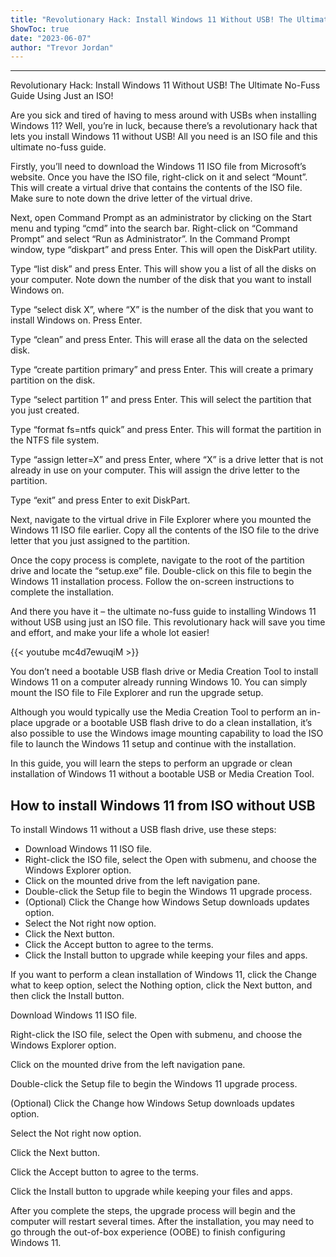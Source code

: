 ```yaml
---
title: "Revolutionary Hack: Install Windows 11 Without USB! The Ultimate No-Fuss Guide Using Just an ISO!"
ShowToc: true 
date: "2023-06-07"
author: "Trevor Jordan"
---
```

*****
Revolutionary Hack: Install Windows 11 Without USB! The Ultimate No-Fuss Guide Using Just an ISO!

Are you sick and tired of having to mess around with USBs when installing Windows 11? Well, you’re in luck, because there’s a revolutionary hack that lets you install Windows 11 without USB! All you need is an ISO file and this ultimate no-fuss guide.

Firstly, you’ll need to download the Windows 11 ISO file from Microsoft’s website. Once you have the ISO file, right-click on it and select “Mount”. This will create a virtual drive that contains the contents of the ISO file. Make sure to note down the drive letter of the virtual drive.

Next, open Command Prompt as an administrator by clicking on the Start menu and typing “cmd” into the search bar. Right-click on “Command Prompt” and select “Run as Administrator”. In the Command Prompt window, type “diskpart” and press Enter. This will open the DiskPart utility.

Type “list disk” and press Enter. This will show you a list of all the disks on your computer. Note down the number of the disk that you want to install Windows on.

Type “select disk X”, where “X” is the number of the disk that you want to install Windows on. Press Enter.

Type “clean” and press Enter. This will erase all the data on the selected disk.

Type “create partition primary” and press Enter. This will create a primary partition on the disk.

Type “select partition 1” and press Enter. This will select the partition that you just created.

Type “format fs=ntfs quick” and press Enter. This will format the partition in the NTFS file system.

Type “assign letter=X” and press Enter, where “X” is a drive letter that is not already in use on your computer. This will assign the drive letter to the partition.

Type “exit” and press Enter to exit DiskPart.

Next, navigate to the virtual drive in File Explorer where you mounted the Windows 11 ISO file earlier. Copy all the contents of the ISO file to the drive letter that you just assigned to the partition.

Once the copy process is complete, navigate to the root of the partition drive and locate the “setup.exe” file. Double-click on this file to begin the Windows 11 installation process. Follow the on-screen instructions to complete the installation.

And there you have it – the ultimate no-fuss guide to installing Windows 11 without USB using just an ISO file. This revolutionary hack will save you time and effort, and make your life a whole lot easier!

{{< youtube mc4d7ewuqiM >}} 



You don’t need a bootable USB flash drive or Media Creation Tool to install Windows 11 on a computer already running Windows 10. You can simply mount the ISO file to File Explorer and run the upgrade setup.
 
Although you would typically use the Media Creation Tool to perform an in-place upgrade or a bootable USB flash drive to do a clean installation, it’s also possible to use the Windows image mounting capability to load the ISO file to launch the Windows 11 setup and continue with the installation.
 
In this guide, you will learn the steps to perform an upgrade or clean installation of Windows 11 without a bootable USB or Media Creation Tool.
 
## How to install Windows 11 from ISO without USB
 
To install Windows 11 without a USB flash drive, use these steps:
 
- Download Windows 11 ISO file.
 - Right-click the ISO file, select the Open with submenu, and choose the Windows Explorer option.
 - Click on the mounted drive from the left navigation pane.
 - Double-click the Setup file to begin the Windows 11 upgrade process.
 - (Optional) Click the Change how Windows Setup downloads updates option.
 - Select the Not right now option.
 - Click the Next button.
 - Click the Accept button to agree to the terms.
 - Click the Install button to upgrade while keeping your files and apps.

 
If you want to perform a clean installation of Windows 11, click the Change what to keep option, select the Nothing option, click the Next button, and then click the Install button.
 
Download Windows 11 ISO file.
 
Right-click the ISO file, select the Open with submenu, and choose the Windows Explorer option.
 
Click on the mounted drive from the left navigation pane.
 
Double-click the Setup file to begin the Windows 11 upgrade process.
 
(Optional) Click the Change how Windows Setup downloads updates option.
 

 
Select the Not right now option.
 
Click the Next button.
 
Click the Accept button to agree to the terms.
 
Click the Install button to upgrade while keeping your files and apps.
 
After you complete the steps, the upgrade process will begin and the computer will restart several times. After the installation, you may need to go through the out-of-box experience (OOBE) to finish configuring Windows 11.




